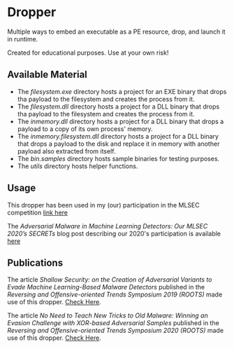# Dropper

Multiple ways to embed an executable as a PE resource, drop, and launch it in runtime.

Created for educational purposes. Use at your own risk!

## Available Material

* The *filesystem.exe* directory hosts a project for an EXE binary that drops tha payload to the filesystem and creates the process from it.
* The *filesystem.dll* directory hosts a project for a DLL binary that drops tha payload to the filesystem and creates the process from it.
* The *inmemory.dll* directory hosts a project for a DLL binary that drops a payload to a copy of its own process' memory.
* The *inmemory.filesystem.dll* directory hosts a project for a DLL binary that drops a payload to the disk and replace it in memory with another payload also extracted from itself.
* The *bin.samples* directory hosts sample binaries for testing purposes.
* The *utils* directory hosts helper functions.

## Usage

This dropper has been used in my (our) participation in the MLSEC competition [link here](https://mlsec.io/)

The *Adversarial Malware in Machine Learning Detectors: Our MLSEC 2020’s SECRETs* blog post describing our 2020's participation is available [here](https://secret.inf.ufpr.br/2020/09/29/adversarial-malware-in-machine-learning-detectors-our-mlsec-2020-secrets/)

## Publications

The article *Shallow Security: on the Creation of Adversarial Variants to Evade Machine Learning-Based Malware Detectors* published in the *Reversing and Offensive-oriented Trends Symposium 2019 (ROOTS)* made use of this dropper. [Check Here](paper/roots_shallow.pdf). 

The article *No Need to Teach New Tricks to Old Malware: Winning an Evasion Challenge with XOR-based Adversarial Samples* published in the *Reversing and Offensive-oriented Trends Symposium 2020 (ROOTS)* made use of this dropper. [Check Here](paper/roots_mlsec20.pdf). 
